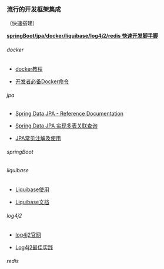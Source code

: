 ###         流行的开发框架集成

（快速搭建）

**[springBoot/jpa/docker/liquibase/log4j2/redis 快速开发脚手脚](https://github.com/1119405009/fastPro)**



######     docker 

-  [docker教程](https://www.runoob.com/docker/docker-tutorial.html)

-  [开发者必备Docker命令](/document/docker/开发者必备Docker命令.md)

###### jpa

- [Spring Data JPA - Reference Documentation](https://docs.spring.io/spring-data/jpa/docs/current/reference/html/#repositories.custom-implementations)

- [Spring Data JPA 实现多表关联查询](https://liuyanzhao.com/6978.html)

- [JPA常见注解及使用](https://www.jianshu.com/p/38d247f02724)

###### springBoot

 

###### liquibase

- [Liquibase使用](http://felix.blogwiki.top/blog/9)

- [Liquibase文档](https://docs.liquibase.com/change-types/home.html)

###### log4j2

- [log4j2官网](http://logging.apache.org/log4j) 

-   [Log4j2最佳实践](https://www.jianshu.com/p/62c0ef1cc699)

###### redis































